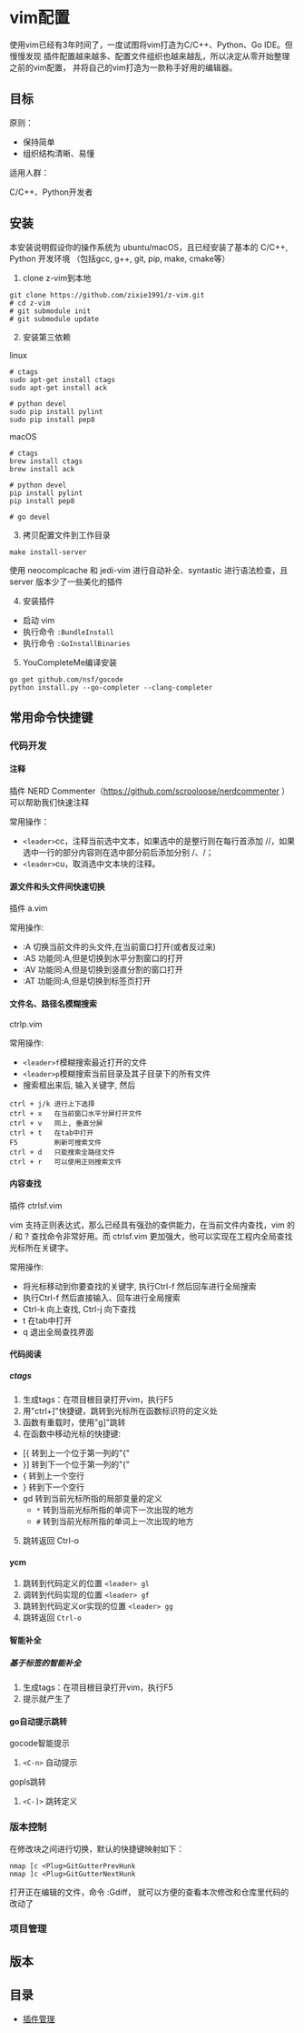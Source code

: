 vim配置
====

使用vim已经有3年时间了，一度试图将vim打造为C/C++、Python、Go IDE。但慢慢发现
插件配置越来越多、配置文件组织也越来越乱，所以决定从零开始整理之前的vim配置，
并将自己的vim打造为一款称手好用的编辑器。

目标
----

原则：

* 保持简单
* 组织结构清晰、易懂

适用人群：

C/C++、Python开发者

安装
----

本安装说明假设你的操作系统为 ubuntu/macOS，且已经安装了基本的 C/C++, Python 开发环境
（包括gcc, g++, git, pip, make, cmake等）


1. clone z-vim到本地
  ```
git clone https://github.com/zixie1991/z-vim.git
# cd z-vim
# git submodule init
# git submodule update
  ```

2. 安装第三依赖

linux
  ```
# ctags
sudo apt-get install ctags
sudo apt-get install ack

# python devel
sudo pip install pylint
sudo pip install pep8
  ```

macOS
  ```
# ctags
brew install ctags
brew install ack

# python devel
pip install pylint
pip install pep8

# go devel
  ```

3. 拷贝配置文件到工作目录
  ```
make install-server
  ```
使用 neocomplcache 和 jedi-vim 进行自动补全、syntastic 进行语法检查，且 server 版本少了一些美化的插件

4. 安装插件
  + 启动 vim
  + 执行命令 `:BundleInstall`
  + 执行命令 `:GoInstallBinaries`

5. YouCompleteMe编译安装
```
go get github.com/nsf/gocode
python install.py --go-completer --clang-completer
```
  

常用命令快捷键
----

### 代码开发

#### 注释

插件 NERD Commenter（https://github.com/scrooloose/nerdcommenter ）可以帮助我们快速注释

常用操作：

* `<leader>`cc，注释当前选中文本，如果选中的是整行则在每行首添加 //，如果选中一行的部分内容则在选中部分前后添加分别 /、/；
* `<leader>`cu，取消选中文本块的注释。

#### 源文件和头文件间快速切换

插件 a.vim

常用操作:

* :A 切换当前文件的头文件,在当前窗口打开(或者反过来)
* :AS 功能同:A,但是切换到水平分割窗口的打开
* :AV 功能同:A,但是切换到竖直分割的窗口打开
* :AT 功能同:A,但是切换到标签页打开

#### 文件名、路径名模糊搜索

ctrlp.vim

常用操作:

* `<leader>f`模糊搜索最近打开的文件
* `<leader>p`模糊搜索当前目录及其子目录下的所有文件
* 搜索框出来后, 输入关键字, 然后
```
ctrl + j/k 进行上下选择
ctrl + x   在当前窗口水平分屏打开文件
ctrl + v   同上, 垂直分屏
ctrl + t   在tab中打开
F5         刷新可搜索文件
ctrl + d   只能搜索全路径文件
ctrl + r   可以使用正则搜索文件
```

#### 内容查找

插件 ctrlsf.vim

vim 支持正则表达式，那么已经具有强劲的查供能力，在当前文件内查找，vim 的 / 和 ? 查找命令非常好用。而 ctrlsf.vim 更加强大，他可以实现在工程内全局查找光标所在关键字。

常用操作:

* 将光标移动到你要查找的关键字, 执行Ctrl-f 然后回车进行全局搜索
* 执行Ctrl-f 然后直接输入、回车进行全局搜索
* Ctrl-k 向上查找, Ctrl-j 向下查找
* t 在tab中打开
* q 退出全局查找界面

#### 代码阅读

##### ctags

1. 生成tags：在项目根目录打开vim，执行F5
2. 用"ctrl+]"快捷键，跳转到光标所在函数标识符的定义处
3. 函数有重载时，使用"g]"跳转
4. 在函数中移动光标的快捷键:
  * [{ 转到上一个位于第一列的"{"
  * }] 转到下一个位于第一列的"{"
  * { 转到上一个空行
  * } 转到下一个空行
  * gd 转到当前光标所指的局部变量的定义
    *   `*` 转到当前光标所指的单词下一次出现的地方
    *   `#` 转到当前光标所指的单词上一次出现的地方
5. 跳转返回 Ctrl-o

#### ycm

1. 跳转到代码定义的位置 `<leader> gl`
2. 调转到代码实现的位置 `<leader> gf`
3. 跳转到代码定义or实现的位置 `<leader> gg`
4. 跳转返回 `Ctrl-o`

#### 智能补全

##### 基于标签的智能补全

1. 生成tags：在项目根目录打开vim，执行F5
2. 提示就产生了

#### go自动提示跳转

gocode智能提示

1. `<C-n>` 自动提示

gopls跳转

1. `<C-]>` 跳转定义

### 版本控制

在修改块之间进行切换，默认的快捷键映射如下：
```
nmap [c <Plug>GitGutterPrevHunk
nmap ]c <Plug>GitGutterNextHunk
```

打开正在编辑的文件，命令 :Gdiff， 就可以方便的查看本次修改和仓库里代码的改动了

### 项目管理


版本
----

目录
----

* [插件管理](docs/plugin.md)
